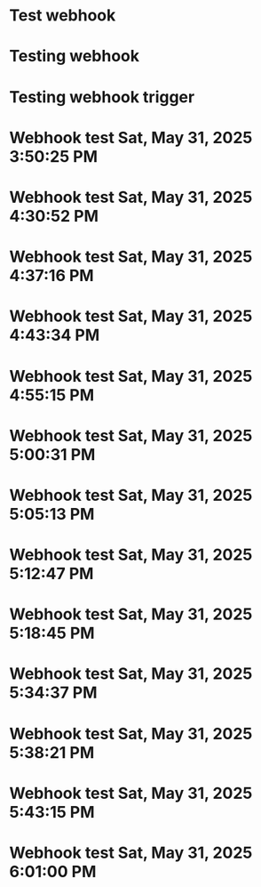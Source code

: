 # Test webhook
# Testing webhook
# Testing webhook trigger
# Webhook test Sat, May 31, 2025  3:50:25 PM
# Webhook test Sat, May 31, 2025  4:30:52 PM
# Webhook test Sat, May 31, 2025  4:37:16 PM
# Webhook test Sat, May 31, 2025  4:43:34 PM
# Webhook test Sat, May 31, 2025  4:55:15 PM
# Webhook test Sat, May 31, 2025  5:00:31 PM
# Webhook test Sat, May 31, 2025  5:05:13 PM
# Webhook test Sat, May 31, 2025  5:12:47 PM
# Webhook test Sat, May 31, 2025  5:18:45 PM
# Webhook test Sat, May 31, 2025  5:34:37 PM
# Webhook test Sat, May 31, 2025  5:38:21 PM
# Webhook test Sat, May 31, 2025  5:43:15 PM
# Webhook test Sat, May 31, 2025  6:01:00 PM
